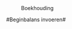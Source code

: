 <properties>
	<page>
		<title>Boekhouding</title>
	</page>
	<menu>
		<position>Boekhouding 
		<title>Introductie</title>
	</menu>
</properties>

#Beginbalans invoeren#
<description>
